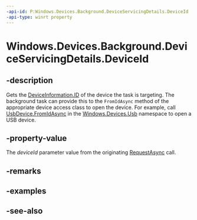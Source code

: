 ----api-id: P:Windows.Devices.Background.DeviceServicingDetails.DeviceId
-api-type: winrt property
---<!-- Property syntaxpublic string DeviceId { get; }--># Windows.Devices.Background.DeviceServicingDetails.DeviceId## -descriptionGets the [DeviceInformation.ID](../windows.devices.enumeration/deviceinformation_id.md) of the device the task is targeting. The background task can provide this to the `FromIdAsync` method of the appropriate device access class to open the device. For example, call [UsbDevice.FromIdAsync](../windows.devices.usb/usbdevice_fromidasync.md) in the [Windows.Devices.Usb](../windows.devices.usb/windows_devices_usb.md) namespace to open a USB device.## -property-valueThe *deviceId* parameter value from the originating [RequestAsync](../windows.applicationmodel.background/deviceservicingtrigger_requestasync.md) call.## -remarks## -examples## -see-also